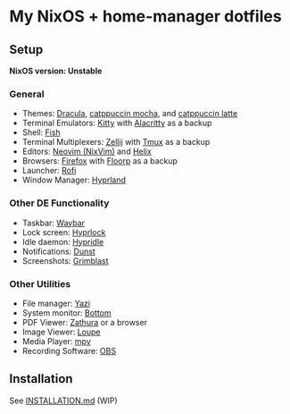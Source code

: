 # My NixOS + home-manager dotfiles

## Setup

**NixOS version: Unstable**

### General
- Themes: [Dracula](https://draculatheme.com/), [catppuccin mocha](https://catppuccin.com/), and [catppuccin latte](https://catppuccin.com/)
- Terminal Emulators: [Kitty](https://github.com/kovidgoyal/kitty) with [Alacritty](https://github.com/alacritty/alacritty) as a backup
- Shell: [Fish](https://fishshell.com/)
- Terminal Multiplexers: [Zellij](https://github.com/zellij-org/zellij) with [Tmux](https://github.com/tmux/tmux) as a backup
- Editors: [Neovim (NixVim)](https://github.com/nix-community/nixvim) and [Helix](https://helix-editor.com/)
- Browsers: [Firefox](https://www.mozilla.org/en-GB/firefox/) with [Floorp](https://floorp.app/en/) as a backup
- Launcher: [Rofi](https://github.com/davatorium/rofi)
- Window Manager: [Hyprland](https://github.com/hyprwm/Hyprland)

### Other DE Functionality 
- Taskbar: [Waybar](https://github.com/Alexays/Waybar)
- Lock screen: [Hyprlock](https://github.com/hyprwm/hyprlock)
- Idle daemon: [Hypridle](https://github.com/hyprwm/hypridle)
- Notifications: [Dunst](https://github.com/dunst-project/dunst)
- Screenshots: [Grimblast](https://github.com/hyprwm/contrib)

### Other Utilities
- File manager: [Yazi](https://github.com/sxyazi/yazi)
- System monitor: [Bottom](https://github.com/ClementTsang/bottom)
- PDF Viewer: [Zathura](https://github.com/pwmt/zathura) or a browser
- Image Viewer: [Loupe](https://apps.gnome.org/en-GB/Loupe/)
- Media Player: [mpv](https://mpv.io/)
- Recording Software: [OBS](https://obsproject.com/)

## Installation

See [INSTALLATION.md](./INSTALLATION.md) (WIP)
